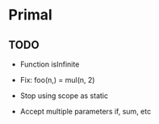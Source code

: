 # Primal

## TODO
* Function isInfinite
* Fix: foo(n,) = mul(n, 2)

* Stop using scope as static
* Accept multiple parameters if, sum, etc